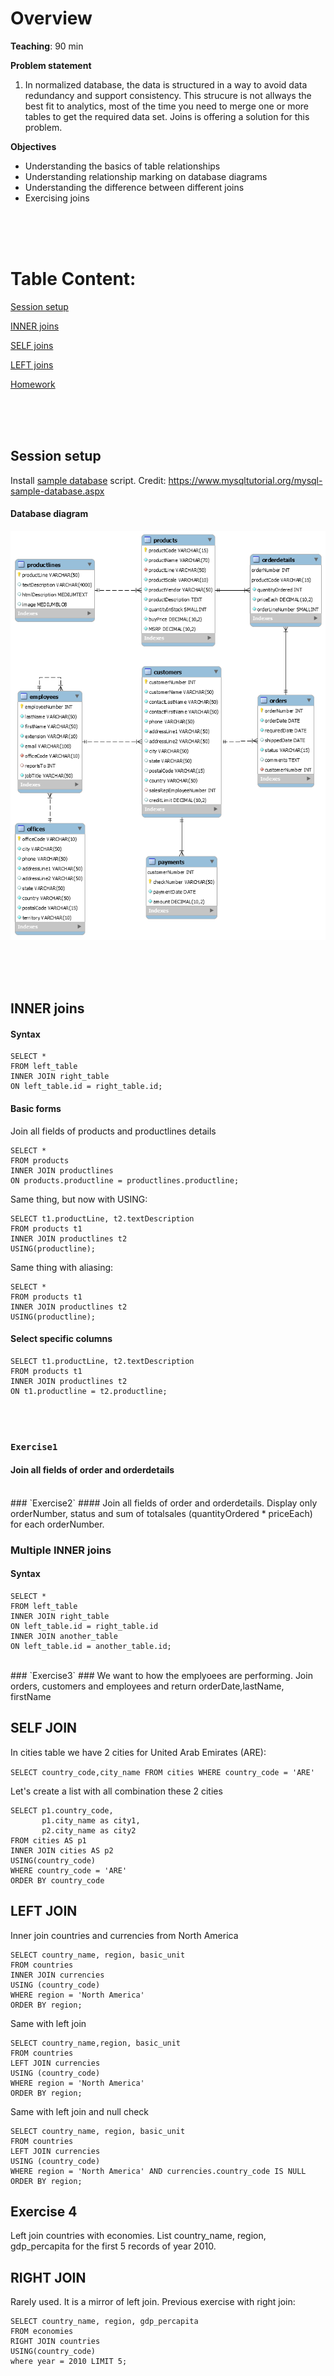 # Overview

**Teaching**: 90 min

**Problem statement**
1. In normalized database, the data is structured in a way to avoid data redundancy and support consistency. This strucure is not allways the best fit to analytics, most of the time you need to merge one or more tables to get the required data set. Joins is offering a solution for this problem.  


**Objectives**
* Understanding the basics of table relationships 
* Understanding relationship marking on database diagrams
* Understanding the difference between different joins
* Exercising joins



<br/><br/><br/>

# Table Content:
[Session setup](#setup)

[INNER joins](#inner)

[SELF joins](#self)

[LEFT joins](#left)

[Homework](#homework)  


<br/><br/><br/>
<a name="setup"/>
## Session setup

Install [sample database](/SQL5/sampledatabase_create.sql?raw=true) script. Credit: https://www.mysqltutorial.org/mysql-sample-database.aspx

#### Database diagram
![Database diagram](/SQL5/sampledatabase_diagram.png)

<br/><br/><br/>
<a name="inner"/>
## INNER joins

#### Syntax 
```
SELECT *
FROM left_table
INNER JOIN right_table
ON left_table.id = right_table.id;
```


#### Basic forms
Join all fields of products and productlines details

```
SELECT * 
FROM products 
INNER JOIN productlines  
ON products.productline = productlines.productline;
```

Same thing, but now with USING:
```
SELECT t1.productLine, t2.textDescription
FROM products t1
INNER JOIN productlines t2 
USING(productline);
```

Same thing with aliasing:
```
SELECT *
FROM products t1
INNER JOIN productlines t2 
USING(productline);
```

#### Select specific columns
```
SELECT t1.productLine, t2.textDescription
FROM products t1
INNER JOIN productlines t2 
ON t1.productline = t2.productline;
```

<br/><br/>
### `Exercise1` 
#### Join all fields of order and orderdetails

<br/>
### `Exercise2` 
#### Join all fields of order and orderdetails. Display only orderNumber, status and sum of totalsales (quantityOrdered * priceEach) for each orderNumber. 

<br/>



### Multiple INNER joins

#### Syntax 
```
SELECT *
FROM left_table
INNER JOIN right_table
ON left_table.id = right_table.id
INNER JOIN another_table
ON left_table.id = another_table.id;
```

<br/>
### `Exercise3` 
### We want to how the emplyoees are performing. Join orders, customers and employees and return orderDate,lastName, firstName
<br/>

## SELF JOIN

In cities table we have 2 cities for United Arab Emirates (ARE):

`SELECT country_code,city_name FROM cities WHERE country_code = 'ARE'`  

Let's create a list with all combination these 2 cities

```
SELECT p1.country_code, 
       p1.city_name as city1,
       p2.city_name as city2
FROM cities AS p1
INNER JOIN cities AS p2
USING(country_code)
WHERE country_code = 'ARE' 
ORDER BY country_code
```

## LEFT JOIN

Inner join countries and currencies from North America

```
SELECT country_name, region, basic_unit
FROM countries
INNER JOIN currencies
USING (country_code)
WHERE region = 'North America' 
ORDER BY region;
```

Same with left join

```
SELECT country_name,region, basic_unit
FROM countries
LEFT JOIN currencies
USING (country_code)
WHERE region = 'North America' 
ORDER BY region;
```

Same with left join and null check 

```
SELECT country_name, region, basic_unit
FROM countries
LEFT JOIN currencies
USING (country_code)
WHERE region = 'North America' AND currencies.country_code IS NULL
ORDER BY region;
```

## Exercise 4
Left join countries with economies. List country_name, region, gdp_percapita for the first 5 records of year 2010. 


## RIGHT JOIN

Rarely used. It is a mirror of left join. Previous exercise with right join: 

```
SELECT country_name, region, gdp_percapita
FROM economies 
RIGHT JOIN countries 
USING(country_code)
where year = 2010 LIMIT 5;
```





